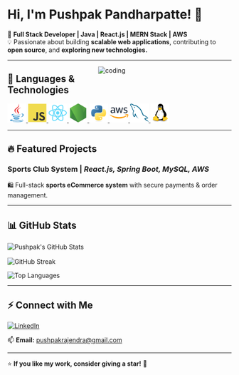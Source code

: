 # Hi, I'm Pushpak Pandharpatte! 👋

🚀 **Full Stack Developer | Java | React.js | MERN Stack | AWS**  
💡 Passionate about building **scalable web applications**, contributing to **open source**, and **exploring new technologies.**

---

<img align="right" alt="coding" width="300" src="https://i.pinimg.com/originals/15/22/dd/1522ddece6c1e3ab7ee15871255d3ec8.gif">

## 🚀 Languages & Technologies

<p>
<a href="https://raw.githubusercontent.com/devicons/devicon/master/icons/java/java-original.svg">
<img src="https://raw.githubusercontent.com/devicons/devicon/master/icons/java/java-original.svg" alt="Java" width="42" height="42" />
</a>
<a href="https://raw.githubusercontent.com/devicons/devicon/master/icons/javascript/javascript-original.svg">
<img src="https://raw.githubusercontent.com/devicons/devicon/master/icons/javascript/javascript-original.svg" alt="JavaScript" width="42" height="42" />
</a>
<a href="https://raw.githubusercontent.com/devicons/devicon/master/icons/react/react-original.svg">
<img src="https://raw.githubusercontent.com/devicons/devicon/master/icons/react/react-original.svg" alt="React.js" width="42" height="42" />
</a>
<a href="https://raw.githubusercontent.com/devicons/devicon/master/icons/nodejs/nodejs-original.svg">
<img src="https://raw.githubusercontent.com/devicons/devicon/master/icons/nodejs/nodejs-original.svg" alt="Node.js" width="42" height="42" />
</a>
<a href="https://raw.githubusercontent.com/devicons/devicon/master/icons/python/python-original.svg">
<img src="https://raw.githubusercontent.com/devicons/devicon/master/icons/python/python-original.svg" alt="Python" width="42" height="42" />
</a>
<a href="https://raw.githubusercontent.com/devicons/devicon/master/icons/amazonwebservices/amazonwebservices-original-wordmark.svg">
<img src="https://raw.githubusercontent.com/devicons/devicon/master/icons/amazonwebservices/amazonwebservices-original-wordmark.svg" alt="AWS" width="42" height="42" />
</a>
<a href="https://raw.githubusercontent.com/devicons/devicon/master/icons/mysql/mysql-original.svg">
<img src="https://raw.githubusercontent.com/devicons/devicon/master/icons/mysql/mysql-original.svg" alt="MySQL" width="42" height="42" />
</a>
<a href="https://raw.githubusercontent.com/devicons/devicon/master/icons/linux/linux-original.svg">
<img src="https://raw.githubusercontent.com/devicons/devicon/master/icons/linux/linux-original.svg" alt="Linux" width="42" height="42" />
</a>
</p>

---

## 🔥 Featured Projects

### **Sports Club System** | *React.js, Spring Boot, MySQL, AWS*
🛍️ Full-stack **sports eCommerce system** with secure payments & order management.

---

## 📊 GitHub Stats

<p>
<img align="center" src="https://github-readme-stats.vercel.app/api?username=pushpak261&show_icons=true&theme=tokyonight" alt="Pushpak's GitHub Stats" />
</p>

<p>
<img align="center" src="https://github-readme-streak-stats.herokuapp.com/?user=pushpak261&theme=tokyonight" alt="GitHub Streak" />
</p>

<p>
<img src="https://github-readme-stats.vercel.app/api/top-langs?username=pushpak261&show_icons=true&locale=en&layout=compact&theme=tokyonight" alt="Top Languages" />
</p>

---

## ⚡ Connect with Me
<p>
<a href="https://www.linkedin.com/in/pushpak-pandharpatte/">
<img src="https://img.shields.io/badge/LinkedIn-0a77b6?style=for-the-badge&logo=linkedin&logoColor=white" alt="LinkedIn" />
</a>
</p>

📫 **Email:** pushpakrajendra@gmail.com

---

⭐ **If you like my work, consider giving a star!** 🚀
